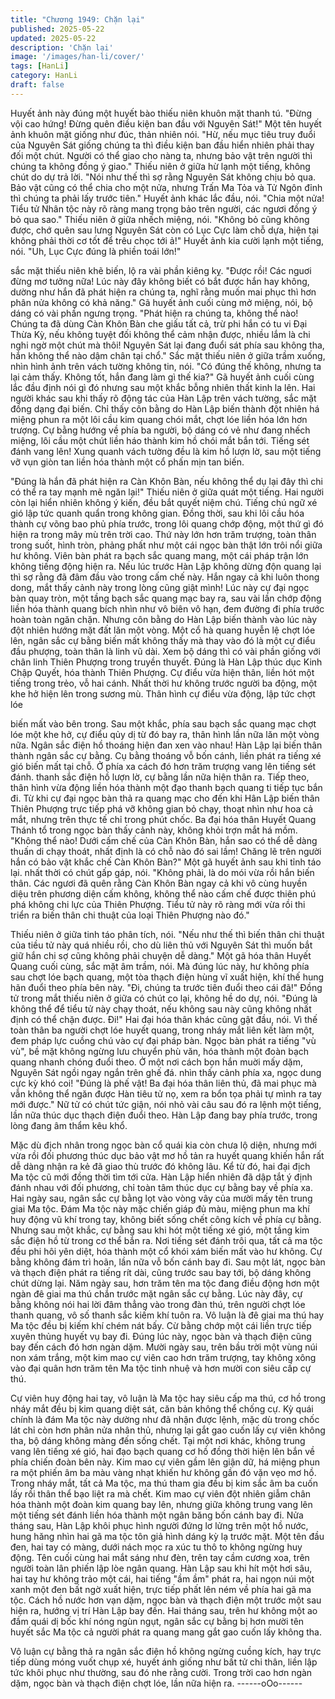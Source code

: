 ```yaml
---
title: "Chương 1949: Chặn lại"
published: 2025-05-22
updated: 2025-05-22
description: 'Chặn lại'
image: '/images/han-li/cover/'
tags: [HanLi]
category: HanLi
draft: false
---
```


Huyết ảnh này đúng một huyết bào thiếu niên khuôn mặt thanh tú.
"Đừng vội cao hứng! Đừng quên điều kiện ban đầu với Nguyên
Sát!"
Một tên huyết ảnh khuôn mặt giống như đúc, thản nhiên nói.
"Hừ, nếu mục tiêu truy đuổi của Nguyên Sát giống chúng ta thì
điều kiện ban đầu hiển nhiên phải thay đối một chút. Người có thể
giao cho nàng ta, nhưng bảo vật trên người thì chúng ta không
đồng ý giao."
Thiếu niên ở giữa hừ lạnh một tiếng, không chút do dự trả lời.
"Nói như thế thì sợ rằng Nguyên Sát không chịu bỏ qua. Bảo vật
cũng có thể chia cho một nửa, nhưng Trấn Ma Tỏa và Tử Ngôn
đỉnh thì chúng ta phải lấy trước tiên."
Huyết ảnh khác lắc đầu, nói.
"Chia một nửa! Tiểu tử Nhân tộc này rõ ràng mang trọng bảo trên
người, các ngươi đồng ý bỏ qua sao."
Thiếu niên ở giữa nhếch miệng, nói.
"Không bỏ cũng không được, chớ quên sau lưng Nguyên Sát còn
có Lục Cực làm chỗ dựa, hiện tại không phải thời cơ tốt để trêu
chọc tới ả!"
Huyết ảnh kia cười lạnh một tiếng, nói.
"Uh, Lục Cực đúng là phiền toái lớn!"

sắc mặt thiếu niên khẽ biến, lộ ra vài phần kiêng kỵ.
"Được rồi! Các nguơi đừng mơ tưởng nữa! Lúc này đây không biết
có bắt được hắn hay không, dường như hắn đã phát hiện ra
chúng ta, nghĩ rằng muốn mai phục thì hơn phân nửa không có
khả năng."
Gã huyết ảnh cuối cùng mở miệng, nói, bộ dáng có vài phần
ngưng trọng.
"Phát hiện ra chúng ta, không thể nào! Chúng ta đã dùng Càn
Khôn Bàn che giấu tất cả, trừ phi hắn có tu vi Đại Thừa Kỳ, nếu
không tuyệt đối không thể cảm nhận được, nhiều lắm là chi nghi
ngờ một chút mà thôi! Nguyên Sát lại đang đuổi sát phía sau
không tha, hắn không thể nào dậm chân tại chổ."
Sắc mặt thiếu niên ở giữa trầm xuống, nhìn hình ảnh trên vách
tường không tin, nói.
"Có đúng thế không, nhưng ta lại cảm thấy. Không tốt, hắn đang
làm gì thế kia?"
Gã huyết ảnh cuối cùng lắc đầu định nói gì đó nhưng sau một
khắc bỗng nhiên thất kinh la lên.
Hai người khác sau khi thấy rõ động tác của Hàn Lập trên vách
tường, sắc mặt đồng dạng đại biến.
Chỉ thấy côn bằng do Hàn Lập biến thành đột nhiên há miệng
phun ra một lôi cầu kim quang chói mắt, chợt lóe liền hóa lớn hơn
trượng.
Cự bằng hướng về phía ba người, bộ dáng có vẻ như đang
nhếch miệng, lôi cầu một chút liền háo thành kim hồ chói mắt bắn
tới.
Tiếng sét đánh vang lên!
Xung quanh vách tường đều là kim hồ lượn lờ, sau một tiếng vỡ
vụn giòn tan liền hóa thành một cổ phấn mịn tan biến.

"Đúng là hắn đã phát hiện ra Càn Khôn Bàn, nếu không thể dụ lại
đây thì chi có thể ra tay mạnh mẽ ngăn lại!"
Thiếu niên ở giữa quát một tiếng.
Hai người còn lại hiển nhiên không ý kiến, đều bắt quyết niệm
chú. Tiếng chú ngữ xé gió lập tức quanh quẩn trong không gian.
Đồng thời, sau khi lôi cầu hóa thành cự võng bao phủ phía trước,
trong lôi quang chớp động, một thứ gì đó hiện ra trong mây mù
trên trời cao.
Thứ này lớn hơn trăm trượng, toàn thân trong suốt, hình tròn,
phảng phất như một cái ngọc bàn thật lớn trôi nổi giữa hư không.
Viên bàn phát ra bạch sắc quang mang, một cái pháp trận lớn
không tiếng động hiện ra.
Nếu lúc trước Hàn Lập không dừng độn quang lại thì sợ rằng đã
đâm đầu vào trong cấm chế này.
Hắn ngay cả khi luôn thong dong, mắt thấy cảnh này trong lòng
cũng giật mình!
Lúc này cự đại ngọc bàn quay tròn, một tầng bạch sắc quang mạc
bay ra, sau vài lần chớp động liền hóa thành quang bích nhìn như
vô biên vô hạn, đem đường đi phía trước hoàn toàn ngăn chặn.
Nhưng côn bằng do Hàn Lập biến thành vào lúc này đột nhiên
hướng mặt đất lăn một vòng.
Một cổ hà quang huyễn lệ chợt lóe lên, ngân sắc cự bằng biến
mất không thấy mà thay vào đó là một cự điểu đầu phượng, toàn
thân là linh vũ dài. Xem bộ dáng thì có vài phần giống với chân
linh Thiên Phượng trong truyền thuyết.
Đúng là Hàn Lập thúc dục Kinh Chập Quyết, hóa thành Thiên
Phượng.
Cự điểu vừa hiện thân, liền hót một tiếng trong trẻo, vỗ hai cánh.
Nhất thời hư không trước người ba động, một khe hở hiện lên
trong sương mù. Thân hình cự điểu vừa động, lập tức chợt lóe

biến mất vào bên trong.
Sau một khắc, phía sau bạch sắc quang mạc chợt lóe một khe
hở, cự điểu qủy dị từ đó bay ra, thân hình lần nữa lăn một vòng
nữa.
Ngân sắc điện hồ thoáng hiện đan xen vào nhau!
Hàn Lập lại biến thân thành ngân sắc cự bằng.
Cụ bằng thoáng vỗ bốn cánh, liền phát ra tiếng xé gió biến mất tại
chỗ.
Ở phía xa cách đó hơn trăm trượng vang lên tiếng sét đánh.
thanh sắc điện hồ lượn lờ, cự bằng lần nữa hiện thân ra. Tiếp
theo, thân hình vừa động liền hóa thành một đạo thanh bạch
quang ti tiếp tục bắn đi.
Từ khi cự đại ngọc bàn thả ra quang mạc cho đến khi Hân Lập
biến thân Thiên Phượng trực tiếp phá vỡ không gian bỏ chạy,
thoạt nhìn như hoa cả mắt, nhưng trên thực tế chỉ trong phút
chốc.
Ba đại hóa thân Huyết Quang Thánh tổ trong ngọc bàn thấy cảnh
này, không khỏi trợn mắt há mồm.
"Không thể nào! Dưới cấm chế của Càn Khôn Bàn, hắn sao có
thể dễ dàng thuấn di chạy thoát, nhất định là có chỗ nào đó sai
lầm! Chăng lẽ trên người hắn có bảo vật khắc chế Càn Khôn
Bàn?"
Một gã huyết ảnh sau khi tỉnh táo lại. nhất thời có chút gấp gáp,
nói.
"Không phải, là do mói vừa rồi hắn biến thân. Các ngươi đã quên
rằng Càn Khôn Bàn ngay cả khi vô cùng huyền diệu trên phương
diện cấm không, không thể nào cấm chế được thiên phú phá
không chi lực của Thiên Phượng. Tiểu tử này rõ ràng mới vừa rồi
thi triển ra biến thân chi thuật của loại Thiên Phượng nào đó."

Thiếu niên ở giữa tinh táo phân tích, nói.
"Nếu như thế thì biến thân chi thuật của tiều tử này quá nhiều rồi,
cho dù liên thủ với Nguyên Sát thì muốn bắt giữ hắn chi sợ cũng
không phải chuyện dễ dàng."
Một gã hóa thân Huyết Quang cuối cùng, sắc mặt âm trầm, nói.
Mà đúng lúc này, hư không phía sau chợt lóe bạch quang, một
tòa thạch điện hùng vĩ xuất hiện, khí thế hung hãn đuổi theo phía
bên này.
"Đi, chúng ta trước tiên đuổi theo cái đã!"
Đồng tử trong mắt thiếu niên ở giữa có chút co lại, không hề do
dự, nói.
"Đúng là không thể để tiểu tử này chạy thoát, nếu không sau này
cũng không nhất định có thể chặn được. Đi!"
Hai đại hóa thân khác cũng gật đầu, nói.
Vì thế toàn thân ba người chợt lóe huyết quang, trong nháy mắt
liên kết làm một, đem pháp lực cuồng chú vào cự đại pháp bàn.
Ngọc bàn phát ra tiếng "vù vù", bề mặt không ngừng lưu chuyển
phù văn, hóa thành một đoàn bạch quang nhanh chóng đuổi theo.
Ở một nơi cách bọn hắn muời mấy dặm, Nguyên Sát ngồi ngay
ngắn trên ghế đá. nhìn thấy cảnh phía xa, ngọc dung cực kỳ khó
coi!
"Đúng là phế vật! Ba đại hóa thân liên thủ, đã mai phục mà vẫn
không thể ngăn được Hàn tiêu tử nọ, xem ra bổn tọa phải tự mình
ra tay mới được."
Nữ tử có chút tức giận, nói nhỏ vài câu sau đó ra lệnh một tiếng,
lần nữa thúc dục thạch điện đuổi theo.
Hàn Lập đang bay phía trước, trong lòng đang âm thẩm kêu khổ.

Mặc dù địch nhân trong ngọc bàn cổ quái kia còn chưa lộ diện,
nhưng mới vừa rồi đối phương thúc dục bảo vật mơ hồ tản ra
huyết quang khiến hắn rất dễ dàng nhận ra kẻ đã giao thù trước
đó không lâu.
Kể từ đó, hai đại địch Ma tộc cũ mới đồng thời tìm tới cửa. Hàn
Lập hiển nhiên đã dập tắt ý định đánh nhau với đối phương, chỉ
toàn tâm thúc dục cự bằng bay về phía xa.
Hai ngày sau, ngân sắc cự bằng lọt vào vòng vây của mười mấy
tên trung giai Ma tộc. Đám Ma tộc này mặc chiến giáp đủ màu,
miệng phun ma khí huy động vũ khí trong tay, không biết sống
chết công kích về phía cự bằng. Nhưng sau một khắc, cự bằng
sau khi hót một tiếng xé gió, một tầng kim sắc điện hồ từ trong cơ
thể bắn ra.
Nơi tiếng sét đánh trôi qua, tất cả ma tộc đều phi hôi yên diệt, hóa
thành một cổ khói xám biến mất vào hư không.
Cự bằng không đám trì hoãn, lần nữa vỗ bốn cánh bay đi.
Sau một lát, ngọc bàn và thạch điện phát ra tiếng rít dài, cũng
trước sau bay tới, bộ dáng không chút dừng lại.
Năm ngày sau, hơn trăm tên ma tộc đang điều động hơn một
ngàn đê giai ma thú chắn trước mặt ngân sắc cự bằng. Lúc này
đây, cự bằng không nói hai lời đâm thẳng vào trong đàn thú, trên
người chợt lóe thanh quang, vô số thanh sắc kiếm khí tuôn ra. Vô
luận là đê giai ma thú hay Ma tộc đều bị kiếm khí chém nát bấy.
Cừ bằng chớp một cái liền trực tiếp xuyên thủng huyết vụ bay đi.
Đúng lúc này, ngọc bàn và thạch điện cũng bay đến cách đó hơn
ngàn dặm.
Mười ngày sau, trên bầu trời một vùng núi non xám trắng, một
kim mao cự viên cao hơn trăm trượng, tay không xông vào đại
quân hơn trăm tên Ma tộc tinh nhuệ và hơn mười con siêu cấp cự
thú.

Cự viên huy động hai tay, vô luận là Ma tộc hay siêu cấp ma thú,
cơ hồ trong nháy mắt đều bị kim quang diệt sát, căn bản không
thể chống cự. Kỳ quái chính là đám Ma tộc này dường như đã
nhận được lệnh, mặc dù trong chốc lát chỉ còn hơn phân nửa
nhân thủ, nhưng lại gắt gao cuốn lấy cự viên không tha, bộ dáng
không màng đến sống chết.
Tại một nơi khác, không trung vang lên tiếng xé gió, hai đạo bạch
quang cơ hồ đồng thời hiện lên bắn về phía chiến đoàn bên này.
Kim mao cự viên gầm lên giận dữ, há miệng phun ra một phiến
âm ba màu vàng nhạt khiến hư không gần đó vặn vẹo mơ hồ.
Trong nháy mắt, tất cả Ma tộc, ma thú tham gia đều bị kim sắc âm
ba cuốn lấy rồi thân thể bạo liệt ra mà chết.
Kim mao cự viên đột nhiên giẫm chân hóa thành một đoàn kim
quang bay lên, nhưng giữa không trung vang lên một tiếng sét
đánh liền hóa thành một ngân băng bốn cánh bay đi.
Nửa tháng sau, Hàn Lập khôi phục hình người đứng lơ lửng trên
một hồ nước, hung hăng nhìn hai gã ma tộc tôn giả hình dáng kỳ
lạ trước mặt.
Một tên đầu đen, hai tay có màng, dưới nách mọc ra xúc tu thô to
không ngừng huy động. Tên cuối cùng hai mắt sáng như đèn,
trên tay cầm cương xoa, trên người toàn lân phiến lập lòe ngân
quang.
Hàn Lập sau khi hít một hơi sâu, hai taỵ hư không trảo một cái,
hai tiếng "ầm ầm" phát ra, hai ngọn núi một xanh một đen bất ngờ
xuất hiện, trực tiếp phất lên ném về phía hai gã ma tộc.
Cách hồ nước hơn vạn dặm, ngọc bàn và thạch điện một trước
một sau hiện ra, hướng vị trí Hàn Lập bay đến.
Hai tháng sau, trên hư không một ao đầm quái dị bốc khí nóng
ngùn ngụt, ngân sắc cự bằng bị hơn mười tên huyết sắc Ma tộc
cả người phát ra quang mang gắt gao cuốn lấy không tha.

Vô luận cự bằng thả ra ngân sắc điện hồ không ngừng cuồng
kích, hay trực tiếp dùng móng vuốt chụp xé, huyết ánh giống như
bất tử chi thân, liền lập tức khôi phục như thường, sau đó nhe
rằng cười.
Trong trời cao hơn ngàn dặm, ngọc bàn và thạch điện chợt lóe,
lần nữa hiện ra.
------oOo------
